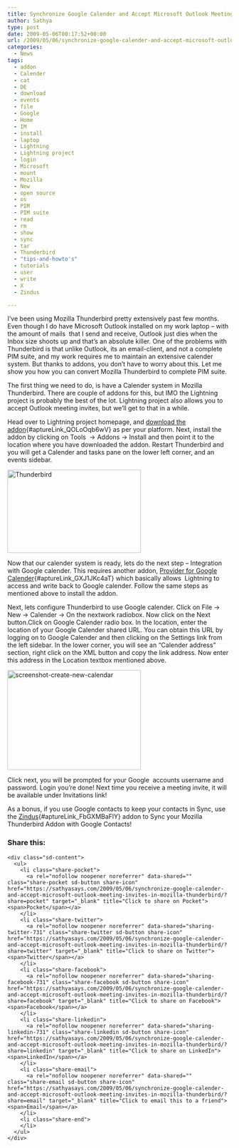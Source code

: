 ```yaml
---
title: Synchronize Google Calender and Accept Microsoft Outlook Meeting Invites in Mozilla Thunderbird
author: Sathya
type: post
date: 2009-05-06T00:17:52+00:00
url: /2009/05/06/synchronize-google-calender-and-accept-microsoft-outlook-meeting-invites-in-mozilla-thunderbird/
categories:
  - News
tags:
  - addon
  - Calender
  - cat
  - DE
  - download
  - events
  - file
  - Google
  - Home
  - IM
  - install
  - laptop
  - Lightning
  - Lightning project
  - login
  - Microsoft
  - mount
  - Mozilla
  - New
  - open source
  - os
  - PIM
  - PIM suite
  - read
  - rm
  - show
  - sync
  - tar
  - Thunderbird
  - "tips-and-howto's"
  - tutorials
  - user
  - write
  - X
  - Zindus

---
```

I&#8217;ve been using Mozilla Thunderbird pretty extensively past few months. Even though I do have Microsoft Outlook installed on my work laptop &#8211; with the amount of mails  that I send and receive, Outlook just dies when the Inbox size shoots up and that&#8217;s an absolute killer. One of the problems with Thunderbird is that unlike Outlook, its an email-client, and not a complete PIM suite, and my work requires me to maintain an extensive calender system. But thanks to addons, you don&#8217;t have to worry about this. Let me show you how you can convert Mozilla Thunderbird to complete PIM suite.

<!--more-->

The first thing we need to do, is have a Calender system in Mozilla Thunderbird. There are couple of addons for this, but IMO the Lightning project is probably the best of the lot. Lightning project also allows you to accept Outlook meeting invites, but we&#8217;ll get to that in a while.

Head over to Lightning project homepage, and [download the addon][1]{#aptureLink_QOLoOqb6wV} as per your platform. Next, install the addon by clicking on Tools  -> Addons -> Install and then point it to the location where you have downloaded the addon. Restart Thunderbird and you will get a Calender and tasks pane on the lower left corner, and an events sidebar.

[<img data-attachment-id="732" data-permalink="https://sathyasays.com/2009/05/06/synchronize-google-calender-and-accept-microsoft-outlook-meeting-invites-in-mozilla-thunderbird/thunderbird/" data-orig-file="https://i1.wp.com/sathyasays.com/wp-content/uploads/2009/05/thunderbird.png?fit=1280%2C800&ssl=1" data-orig-size="1280,800" data-comments-opened="1" data-image-meta="{&quot;aperture&quot;:&quot;0&quot;,&quot;credit&quot;:&quot;&quot;,&quot;camera&quot;:&quot;&quot;,&quot;caption&quot;:&quot;&quot;,&quot;created_timestamp&quot;:&quot;0&quot;,&quot;copyright&quot;:&quot;&quot;,&quot;focal_length&quot;:&quot;0&quot;,&quot;iso&quot;:&quot;0&quot;,&quot;shutter_speed&quot;:&quot;0&quot;,&quot;title&quot;:&quot;&quot;}" data-image-title="Thunderbird" data-image-description="<p>Thunderbird with Lightning Project addon</p>
" data-medium-file="https://i1.wp.com/sathyasays.com/wp-content/uploads/2009/05/thunderbird.png?fit=300%2C187&ssl=1" data-large-file="https://i1.wp.com/sathyasays.com/wp-content/uploads/2009/05/thunderbird.png?fit=740%2C463&ssl=1" class="aligncenter size-medium wp-image-732" title="Thunderbird" src="https://i1.wp.com/sathyasays.com/wp-content/uploads/2009/05/thunderbird-300x187.png?resize=300%2C187" alt="Thunderbird" width="300" height="187" srcset="https://i1.wp.com/sathyasays.com/wp-content/uploads/2009/05/thunderbird.png?resize=300%2C187&ssl=1 300w, https://i1.wp.com/sathyasays.com/wp-content/uploads/2009/05/thunderbird.png?resize=1024%2C640&ssl=1 1024w, https://i1.wp.com/sathyasays.com/wp-content/uploads/2009/05/thunderbird.png?w=1280&ssl=1 1280w" sizes="(max-width: 300px) 100vw, 300px" data-recalc-dims="1" />][2]

Now that our calender system is ready, lets do the next step &#8211; Integration with Google calender. This requires another addon, [Provider for Google Calender][3]{#aptureLink_GXJ1JKc4aT} which basically allows  Lightning to access and write back to Google calender. Follow the same steps as mentioned above to install the addon.

Next, lets configure Thunderbird to use Google calender. Click on File -> New -> Calender -> On the nextwork radiobox. Now click on the Next button.Click on Google Calender radio box. In the location, enter the location of your Google Calender shared URL. You can obtain this URL by logging on to Google Calender and then clicking on the Settings link from the left sidebar. In the lower corner, you will see an &#8220;Calender address&#8221; section, right click on the XML button and copy the link address. Now enter this address in the Location textbox mentioned above.

[<img data-attachment-id="736" data-permalink="https://sathyasays.com/2009/05/06/synchronize-google-calender-and-accept-microsoft-outlook-meeting-invites-in-mozilla-thunderbird/screenshot-create-new-calendar/" data-orig-file="https://i2.wp.com/sathyasays.com/wp-content/uploads/2009/05/screenshot-create-new-calendar.png?fit=529%2C396&ssl=1" data-orig-size="529,396" data-comments-opened="1" data-image-meta="{&quot;aperture&quot;:&quot;0&quot;,&quot;credit&quot;:&quot;&quot;,&quot;camera&quot;:&quot;&quot;,&quot;caption&quot;:&quot;&quot;,&quot;created_timestamp&quot;:&quot;0&quot;,&quot;copyright&quot;:&quot;&quot;,&quot;focal_length&quot;:&quot;0&quot;,&quot;iso&quot;:&quot;0&quot;,&quot;shutter_speed&quot;:&quot;0&quot;,&quot;title&quot;:&quot;&quot;}" data-image-title="screenshot-create-new-calendar" data-image-description="" data-medium-file="https://i2.wp.com/sathyasays.com/wp-content/uploads/2009/05/screenshot-create-new-calendar.png?fit=300%2C224&ssl=1" data-large-file="https://i2.wp.com/sathyasays.com/wp-content/uploads/2009/05/screenshot-create-new-calendar.png?fit=529%2C396&ssl=1" class="aligncenter size-medium wp-image-736" title="screenshot-create-new-calendar" src="https://i0.wp.com/sathyasays.com/wp-content/uploads/2009/05/screenshot-create-new-calendar-300x224.png?resize=300%2C224" alt="screenshot-create-new-calendar" width="300" height="224" srcset="https://i2.wp.com/sathyasays.com/wp-content/uploads/2009/05/screenshot-create-new-calendar.png?resize=300%2C224&ssl=1 300w, https://i2.wp.com/sathyasays.com/wp-content/uploads/2009/05/screenshot-create-new-calendar.png?w=529&ssl=1 529w" sizes="(max-width: 300px) 100vw, 300px" data-recalc-dims="1" />][4]

Click next, you will be prompted for your Google  accounts username and password. Login you&#8217;re done! Next time you receive a meeting invite, it will be available under Invitations link!

As a bonus, if you use Google contacts to keep your contacts in Sync, use the [Zindus][5]{#aptureLink_FbGXMBaFlY} addon to Sync your Mozilla Thunderbird Addon with Google Contacts!

<div class="sharedaddy sd-sharing-enabled">
  <div class="robots-nocontent sd-block sd-social sd-social-icon-text sd-sharing">
    <h3 class="sd-title">
      Share this:
    </h3>
    
    <div class="sd-content">
      <ul>
        <li class="share-pocket">
          <a rel="nofollow noopener noreferrer" data-shared="" class="share-pocket sd-button share-icon" href="https://sathyasays.com/2009/05/06/synchronize-google-calender-and-accept-microsoft-outlook-meeting-invites-in-mozilla-thunderbird/?share=pocket" target="_blank" title="Click to share on Pocket"><span>Pocket</span></a>
        </li>
        <li class="share-twitter">
          <a rel="nofollow noopener noreferrer" data-shared="sharing-twitter-731" class="share-twitter sd-button share-icon" href="https://sathyasays.com/2009/05/06/synchronize-google-calender-and-accept-microsoft-outlook-meeting-invites-in-mozilla-thunderbird/?share=twitter" target="_blank" title="Click to share on Twitter"><span>Twitter</span></a>
        </li>
        <li class="share-facebook">
          <a rel="nofollow noopener noreferrer" data-shared="sharing-facebook-731" class="share-facebook sd-button share-icon" href="https://sathyasays.com/2009/05/06/synchronize-google-calender-and-accept-microsoft-outlook-meeting-invites-in-mozilla-thunderbird/?share=facebook" target="_blank" title="Click to share on Facebook"><span>Facebook</span></a>
        </li>
        <li class="share-linkedin">
          <a rel="nofollow noopener noreferrer" data-shared="sharing-linkedin-731" class="share-linkedin sd-button share-icon" href="https://sathyasays.com/2009/05/06/synchronize-google-calender-and-accept-microsoft-outlook-meeting-invites-in-mozilla-thunderbird/?share=linkedin" target="_blank" title="Click to share on LinkedIn"><span>LinkedIn</span></a>
        </li>
        <li class="share-email">
          <a rel="nofollow noopener noreferrer" data-shared="" class="share-email sd-button share-icon" href="https://sathyasays.com/2009/05/06/synchronize-google-calender-and-accept-microsoft-outlook-meeting-invites-in-mozilla-thunderbird/?share=email" target="_blank" title="Click to email this to a friend"><span>Email</span></a>
        </li>
        <li class="share-end">
        </li>
      </ul>
    </div>
  </div>
</div>

 [1]: http://www.mozilla.org/projects/calendar/lightning/
 [2]: https://i1.wp.com/sathyasays.com/wp-content/uploads/2009/05/thunderbird.png
 [3]: https://addons.mozilla.org/en-US/thunderbird/addon/4631
 [4]: https://i2.wp.com/sathyasays.com/wp-content/uploads/2009/05/screenshot-create-new-calendar.png
 [5]: https://addons.mozilla.org/en-US/thunderbird/addon/6095